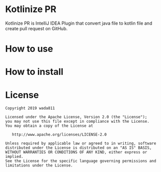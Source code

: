 Kotlinize PR
=====

Kotlinize PR is IntelliJ IDEA Plugin that convert java file to kotlin file and create pull request on GitHub.

# How to use

# How to install

# License
```
Copyright 2019 wada811

Licensed under the Apache License, Version 2.0 (the "License");
you may not use this file except in compliance with the License.
You may obtain a copy of the License at

   http://www.apache.org/licenses/LICENSE-2.0

Unless required by applicable law or agreed to in writing, software
distributed under the License is distributed on an "AS IS" BASIS,
WITHOUT WARRANTIES OR CONDITIONS OF ANY KIND, either express or implied.
See the License for the specific language governing permissions and
limitations under the License.
```